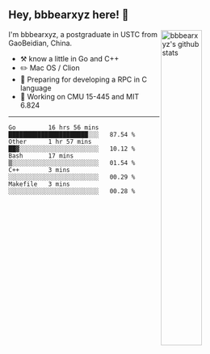 ## Hey, bbbearxyz here! :wave:

<img align="right" alt="bbbearxyz's github stats" width="40%" src="https://github-readme-stats.vercel.app/api?username=bbbearxyz&show_icons=true">

I'm bbbearxyz, a postgraduate in USTC from GaoBeidian, China.

-   :hammer_and_pick:    know a little in Go and C++
-   :pencil2: Mac OS / Clion
-   :seedling: Preparing for developing a RPC in C language 
-   :thinking: Working on CMU 15-445 and MIT 6.824
---
<!--START_SECTION:waka-->
```text
Go         16 hrs 56 mins  ██████████████████████░░░   87.54 % 
Other      1 hr 57 mins    ██▓░░░░░░░░░░░░░░░░░░░░░░   10.12 % 
Bash       17 mins         ▒░░░░░░░░░░░░░░░░░░░░░░░░   01.54 % 
C++        3 mins          ░░░░░░░░░░░░░░░░░░░░░░░░░   00.29 % 
Makefile   3 mins          ░░░░░░░░░░░░░░░░░░░░░░░░░   00.28 % 
```
<!--END_SECTION:waka-->

